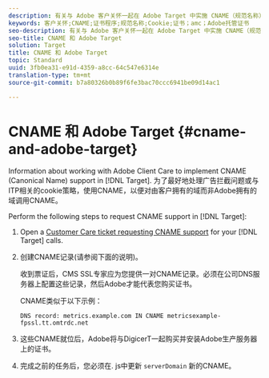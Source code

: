 ```yaml
---
description: 有关与 Adobe 客户关怀一起在 Adobe Target 中实施 CNAME（规范名称）支持的信息。
keywords: 客户关怀;CNAME;证书程序;规范名称;Cookie;证书；amc；Adobe托管证书
seo-description: 有关与 Adobe 客户关怀一起在 Adobe Target 中实施 CNAME（规范名称）支持的信息。
seo-title: CNAME 和 Adobe Target
solution: Target
title: CNAME 和 Adobe Target
topic: Standard
uuid: 3fb0ea31-e91d-4359-a8cc-64c547e6314e
translation-type: tm+mt
source-git-commit: b7a80326b0b89f6fe3bac70ccc6941be09d14ac1

---
```



# CNAME 和 Adobe Target {#cname-and-adobe-target}

Information about working with Adobe Client Care to implement CNAME (Canonical Name) support in [!DNL Target]. 为了最好地处理广告拦截问题或与ITP相关的cookie策略，使用CNAME，以便对由客户拥有的域而非Adobe拥有的域调用CNAME。

Perform the following steps to request CNAME support in [!DNL Target]:

1. Open a [Customer Care ticket requesting CNAME support](/help/cmp-resources-and-contact-information.md#reference_ACA3391A00EF467B87930A450050077C) for your [!DNL Target] calls.

1. 创建CNAME记录(请参阅下面的说明)。

   收到票证后，CMS SSL专家应为您提供一对CNAME记录。必须在公司DNS服务器上配置这些记录，然后Adobe才能代表您购买证书。

   CNAME类似于以下示例：

   `DNS record: metrics.example.com IN CNAME metricsexample-fpssl.tt.omtrdc.net`

1. 这些CNAME就位后，Adobe将与DigicerT一起购买并安装Adobe生产服务器上的证书。

1. 完成之前的任务后，您必须在. js中更新 `serverDomain` 新的CNAME。
